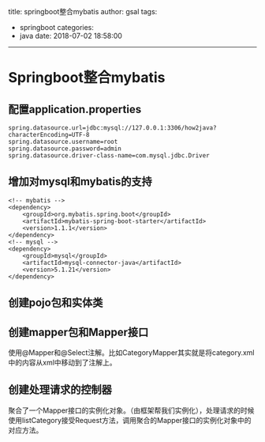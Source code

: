 title: springboot整合mybatis
author: gsal
tags:
  - springboot
categories:
  - java
date: 2018-07-02 18:58:00
---
# Springboot整合mybatis
## 配置application.properties
``` 
spring.datasource.url=jdbc:mysql://127.0.0.1:3306/how2java?characterEncoding=UTF-8
spring.datasource.username=root
spring.datasource.password=admin
spring.datasource.driver-class-name=com.mysql.jdbc.Driver
```
## 增加对mysql和mybatis的支持
```
<!-- mybatis -->
<dependency>
	<groupId>org.mybatis.spring.boot</groupId>
	<artifactId>mybatis-spring-boot-starter</artifactId>
	<version>1.1.1</version>
</dependency>
<!-- mysql -->
<dependency>
	<groupId>mysql</groupId>
	<artifactId>mysql-connector-java</artifactId>
	<version>5.1.21</version>
</dependency>
```
## 创建pojo包和实体类

## 创建mapper包和Mapper接口
使用@Mapper和@Select注解。比如CategoryMapper其实就是将category.xml中的内容从xml中移动到了注解上。
## 创建处理请求的控制器
聚合了一个Mapper接口的实例化对象。（由框架帮我们实例化），处理请求的时候使用listCategory接受Request方法，调用聚合的Mapper接口的实例化对象中的对应方法。